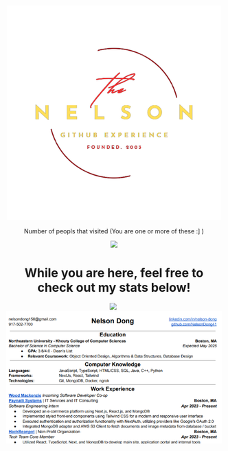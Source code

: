<div align="center">
    <img src="https://raw.githubusercontent.com/NelsonDong41/NelsonDong41/master/assets/Logo.png">
</div>

<div align="center">
    <p>Number of peopls that visited (You are one or more of these :] )</p>
    <img src="https://profile-counter.glitch.me/Nelsondong41/count.svg" />
</div>

<h1 align = 'center'>
While you are here, feel free to check out my stats below!
</h1>
<div align="center">
  <img src = 'https://github-readme-stats.vercel.app/api/top-langs/?username=NelsonDong41&exclude_repo=CS3200--RawMen&theme=github_dark_dimmed&bg_color=00000000&layout=donut'>
  <img >
  <a href = 'https://raw.githubusercontent.com/NelsonDong41/NelsonDong41/master/assets/Resume.pdf'>
    <img src = 'https://raw.githubusercontent.com/NelsonDong41/NelsonDong41/master/assets/Resume.png' >
  </a>
  <img >
</div>
